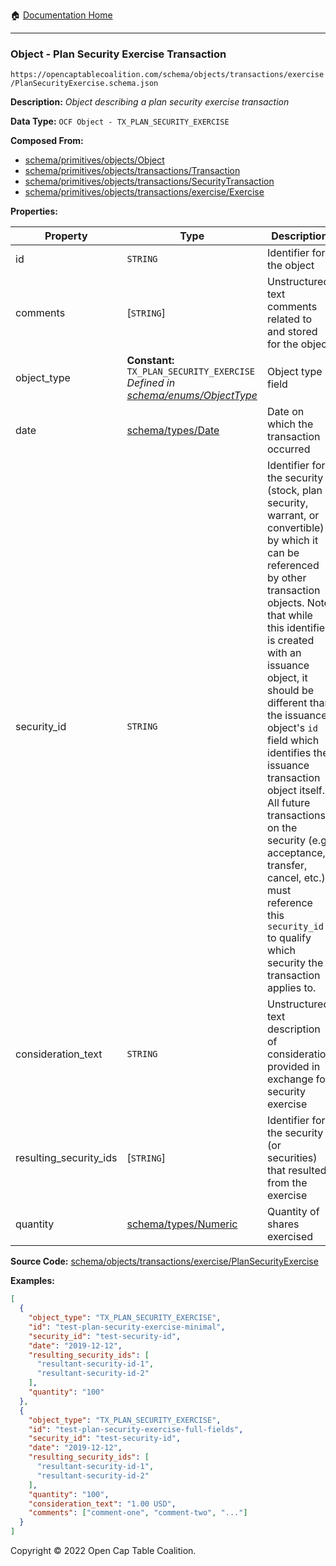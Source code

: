 :house: [Documentation Home](../../../../../)

---

### Object - Plan Security Exercise Transaction

`https://opencaptablecoalition.com/schema/objects/transactions/exercise/PlanSecurityExercise.schema.json`

**Description:** _Object describing a plan security exercise transaction_

**Data Type:** `OCF Object - TX_PLAN_SECURITY_EXERCISE`

**Composed From:**

- [schema/primitives/objects/Object](../../../../schema/primitives/objects/Object.md)
- [schema/primitives/objects/transactions/Transaction](../../../../../schema/primitives/objects/transactions/Transaction.md)
- [schema/primitives/objects/transactions/SecurityTransaction](../../../../../schema/primitives/objects/transactions/SecurityTransaction.md)
- [schema/primitives/objects/transactions/exercise/Exercise](../../../../../../schema/primitives/objects/transactions/exercise/Exercise.md)

**Properties:**

| Property               | Type                                                                                                                      | Description                                                                                                                                                                                                                                                                                                                                                                                                                                                                                                 | Required   |
| ---------------------- | ------------------------------------------------------------------------------------------------------------------------- | ----------------------------------------------------------------------------------------------------------------------------------------------------------------------------------------------------------------------------------------------------------------------------------------------------------------------------------------------------------------------------------------------------------------------------------------------------------------------------------------------------------- | ---------- |
| id                     | `STRING`                                                                                                                  | Identifier for the object                                                                                                                                                                                                                                                                                                                                                                                                                                                                                   | `REQUIRED` |
| comments               | [`STRING`]                                                                                                                | Unstructured text comments related to and stored for the object                                                                                                                                                                                                                                                                                                                                                                                                                                             | -          |
| object_type            | **Constant:** `TX_PLAN_SECURITY_EXERCISE`</br>_Defined in [schema/enums/ObjectType](../../../schema/enums/ObjectType.md)_ | Object type field                                                                                                                                                                                                                                                                                                                                                                                                                                                                                           | `REQUIRED` |
| date                   | [schema/types/Date](../../../schema/types/Date.md)                                                                        | Date on which the transaction occurred                                                                                                                                                                                                                                                                                                                                                                                                                                                                      | `REQUIRED` |
| security_id            | `STRING`                                                                                                                  | Identifier for the security (stock, plan security, warrant, or convertible) by which it can be referenced by other transaction objects. Note that while this identifier is created with an issuance object, it should be different than the issuance object's `id` field which identifies the issuance transaction object itself. All future transactions on the security (e.g. acceptance, transfer, cancel, etc.) must reference this `security_id` to qualify which security the transaction applies to. | `REQUIRED` |
| consideration_text     | `STRING`                                                                                                                  | Unstructured text description of consideration provided in exchange for security exercise                                                                                                                                                                                                                                                                                                                                                                                                                   | -          |
| resulting_security_ids | [`STRING`]                                                                                                                | Identifier for the security (or securities) that resulted from the exercise                                                                                                                                                                                                                                                                                                                                                                                                                                 | `REQUIRED` |
| quantity               | [schema/types/Numeric](../../../schema/types/Numeric.md)                                                                  | Quantity of shares exercised                                                                                                                                                                                                                                                                                                                                                                                                                                                                                | `REQUIRED` |

**Source Code:** [schema/objects/transactions/exercise/PlanSecurityExercise](/../../../../../../schema/objects/transactions/exercise/PlanSecurityExercise.schema.json)

**Examples:**

```json
[
  {
    "object_type": "TX_PLAN_SECURITY_EXERCISE",
    "id": "test-plan-security-exercise-minimal",
    "security_id": "test-security-id",
    "date": "2019-12-12",
    "resulting_security_ids": [
      "resultant-security-id-1",
      "resultant-security-id-2"
    ],
    "quantity": "100"
  },
  {
    "object_type": "TX_PLAN_SECURITY_EXERCISE",
    "id": "test-plan-security-exercise-full-fields",
    "security_id": "test-security-id",
    "date": "2019-12-12",
    "resulting_security_ids": [
      "resultant-security-id-1",
      "resultant-security-id-2"
    ],
    "quantity": "100",
    "consideration_text": "1.00 USD",
    "comments": ["comment-one", "comment-two", "..."]
  }
]
```

Copyright © 2022 Open Cap Table Coalition.
